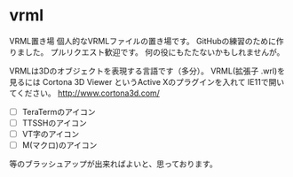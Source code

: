 # vrml
VRML置き場
個人的なVRMLファイルの置き場です。
GitHubの練習のために作りました。
プルリクエスト歓迎です。
何の役にもたたないかもしれませんが。

VRMLは3Dのオブジェクトを表現する言語です（多分）。 
VRML(拡張子 .wrl)を見るには 
Cortona 3D Viewer というActive Xのプラグインを入れて IE11で開いてください。
http://www.cortona3d.com/

- [ ] TeraTermのアイコン
- [ ] TTSSHのアイコン
- [ ] VT字のアイコン
- [ ] M(マクロ)のアイコン

等のブラッシュアップが出来ればよいと、思っております。

